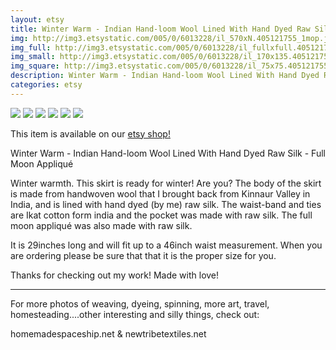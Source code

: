 ```yaml
---
layout: etsy
title: Winter Warm - Indian Hand-loom Wool Lined With Hand Dyed Raw Silk - Full Moon Appliqué 
img: http://img3.etsystatic.com/005/0/6013228/il_570xN.405121755_1mop.jpg
img_full: http://img3.etsystatic.com/005/0/6013228/il_fullxfull.405121755_1mop.jpg
img_small: http://img3.etsystatic.com/005/0/6013228/il_170x135.405121755_1mop.jpg
img_square: http://img3.etsystatic.com/005/0/6013228/il_75x75.405121755_1mop.jpg
description: Winter Warm - Indian Hand-loom Wool Lined With Hand Dyed Raw Silk - Full Moon Appliqué 
categories: etsy 
---
```

<img src="http://img3.etsystatic.com/005/0/6013228/il_570xN.405121755_1mop.jpg"/>

<img src="http://img3.etsystatic.com/005/0/6013228/il_570xN.405121755_1mop.jpg"/>

<img src="http://img1.etsystatic.com/008/0/6013228/il_570xN.405121809_g1c5.jpg"/>

<img src="http://img0.etsystatic.com/003/0/6013228/il_570xN.405123012_h73m.jpg"/>

<img src="http://img3.etsystatic.com/003/0/6013228/il_570xN.405127683_1xxj.jpg"/>

<img src="http://img0.etsystatic.com/005/0/6013228/il_570xN.405128884_i419.jpg"/>



This item is available on our <a href="http://www.etsy.com/listing/117543450/winter-warm-indian-hand-loom-wool-lined?utm_source=newtribetextilesjeky&utm_medium=api&utm_campaign=api">etsy shop!</a>

Winter Warm - Indian Hand-loom Wool Lined With Hand Dyed Raw Silk - Full Moon Appliqué

Winter warmth.
This skirt is ready for winter!  Are you?
The body of the skirt is made from handwoven wool that I brought back from Kinnaur Valley in India, and is lined with hand dyed (by me) raw silk.   The waist-band and ties are Ikat cotton form india and the pocket was made with raw silk.    The full moon appliqué was also made with raw silk. 

It is 29inches long and will fit up to a 46inch waist measurement.  When you are ordering please be sure that that it is the proper size for you.   

Thanks for checking out my work!
Made with love!
_______________________________________
For more photos of weaving, dyeing, spinning, more art, travel, homesteading....other interesting and silly things, check out:

homemadespaceship.net
&
newtribetextiles.net

